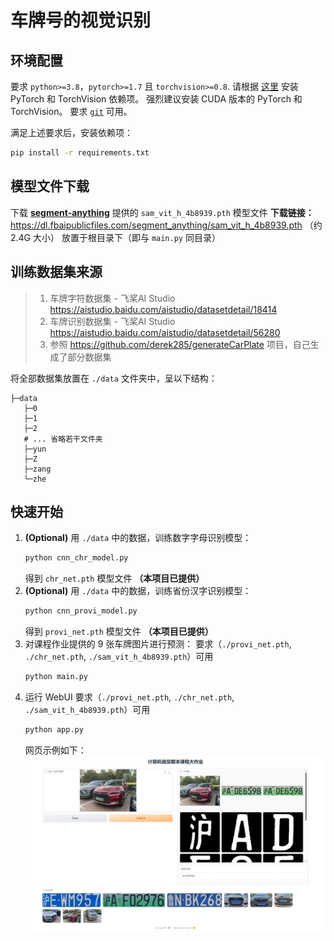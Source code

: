 # 车牌号的视觉识别

## 环境配置
要求 `python>=3.8`，`pytorch>=1.7` 且 `torchvision>=0.8`. 请根据 [这里](https://pytorch.org/get-started/locally/) 安装 PyTorch 和 TorchVision 依赖项。 强烈建议安装 CUDA 版本的 PyTorch 和 TorchVision。
要求 [`git`](https://git-scm.com/) 可用。

满足上述要求后，安装依赖项：
```bash
pip install -r requirements.txt
```

## 模型文件下载
下载 **[segment-anything](https://github.com/facebookresearch/segment-anything)** 提供的 `sam_vit_h_4b8939.pth` 模型文件
**下载链接：** https://dl.fbaipublicfiles.com/segment_anything/sam_vit_h_4b8939.pth
（约 2.4G 大小）
放置于根目录下（即与 `main.py` 同目录）

## 训练数据集来源
> 1. 车牌字符数据集 - 飞桨AI Studio https://aistudio.baidu.com/aistudio/datasetdetail/18414
> 2. 车牌识别数据集 - 飞桨AI Studio https://aistudio.baidu.com/aistudio/datasetdetail/56280
> 3. 参照 https://github.com/derek285/generateCarPlate 项目，自己生成了部分数据集

将全部数据集放置在 `./data` 文件夹中，呈以下结构：
```text
├─data
   ├─0
   ├─1
   ├─2
   # ... 省略若干文件夹
   ├─yun
   ├─Z
   ├─zang
   └─zhe
```

## 快速开始
1. **(Optional)** 用 `./data` 中的数据，训练数字字母识别模型：
   ```bash
   python cnn_chr_model.py
   ```
   得到 `chr_net.pth` 模型文件 **（本项目已提供）**
2. **(Optional)** 用 `./data` 中的数据，训练省份汉字识别模型：
   ```bash
   python cnn_provi_model.py
   ```
   得到 `provi_net.pth` 模型文件 **（本项目已提供）**
3. 对课程作业提供的 9 张车牌图片进行预测：
   要求（`./provi_net.pth`, `./chr_net.pth`, `./sam_vit_h_4b8939.pth`）可用
   ```bash
   python main.py
   ```
4. 运行 WebUI
   要求（`./provi_net.pth`, `./chr_net.pth`, `./sam_vit_h_4b8939.pth`）可用
   ```bash
   python app.py
   ```
   网页示例如下：
   ![](./app_demo.jpeg)